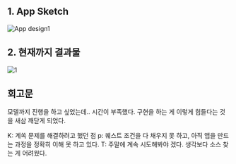 ## 1. App Sketch
![App design1](https://github.com/YounghyeonK/AIFFEL_Online_Quest/assets/149550120/1c9b89ea-db2e-4c9b-a65e-7a88198e17de)

## 2. 현재까지 결과물
![1](https://github.com/YounghyeonK/AIFFEL_Online_Quest/assets/149550120/909dbfd4-1c3e-4a62-bb35-151086ea7138)

## 회고문
모델까지 진행을 하고 싶었는데.. 시간이 부족했다. 구현을 하는 게 이렇게 힘들다는 것을 새삼 깨닫게 되었다.

K: 계쏙 문제를 해결하려고 했던 점
p: 퀘스트 조건을 다 채우지 못 하고, 아직 앱을 만드는 과정을 정확히 이해 못 하고 있다.
T: 주말에 계속 시도해봐야 겠다. 생각보다 소스 찾는 게 어려웠다.
